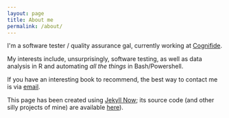 ```yaml
---
layout: page
title: About me
permalink: /about/
---
```


I'm a software tester / quality assurance gal, currently working at [Cognifide](http://cognifide.com).

My interests include, unsurprisingly, software testing, as well as data analysis in R and automating _all the things_ in Bash/Powershell.

If you have an interesting book to recommend, the best way to contact me is via [email](mailto:mkmozgawa@gmail.com).

This page has been created using [Jekyll Now](https://github.com/barryclark/jekyll-now); its source code (and other silly projects of mine) are available [here](https://github.com/mkmozgawa)).
